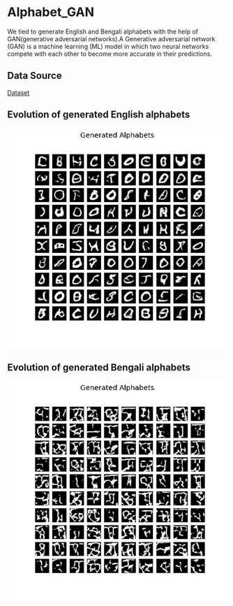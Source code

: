 # Alphabet_GAN

We tied to generate English and Bengali alphabets with the help of GAN(generative adversarial networks).A Generative adversarial network (GAN) is a machine learning (ML) model in which two neural networks compete with each other to become more accurate in their predictions.



## Data Source
<a href="https://www.kaggle.com/sachinpatel21/az-handwritten-alphabets-in-csv-format">Dataset</a>
## Evolution of generated English alphabets
![english alphabets](https://github.com/RishavMishraRM/Alphabet_GAN/blob/main/image/eng-gan.gif)
## Evolution of generated Bengali alphabets
![bengali alphabets](https://github.com/RishavMishraRM/Alphabet_GAN/blob/main/image/bangla-gan.gif)

